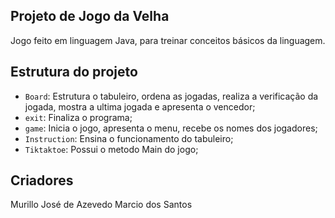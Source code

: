 ## Projeto de Jogo da Velha

Jogo feito em linguagem Java, para treinar conceitos básicos da linguagem.

## Estrutura do projeto

- `Board`: Estrutura o tabuleiro, ordena as jogadas, realiza a verificação da jogada, mostra a ultima jogada e apresenta o vencedor;
- `exit`: Finaliza o programa;
- `game`: Inicia o jogo, apresenta o menu, recebe os nomes dos jogadores;
- `Instruction`: Ensina o funcionamento do tabuleiro;
- `Tiktaktoe`: Possui o metodo Main do jogo;


## Criadores

Murillo José de Azevedo
Marcio dos Santos

